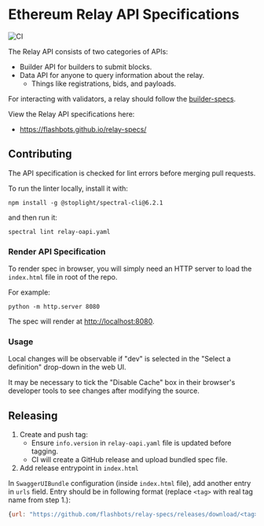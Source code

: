 # Ethereum Relay API Specifications

![CI][ci]

The Relay API consists of two categories of APIs:

* Builder API for builders to submit blocks.
* Data API for anyone to query information about the relay.
  * Things like registrations, bids, and payloads.

For interacting with validators, a relay should follow the [builder-specs][builder-specs].

View the Relay API specifications here:
* https://flashbots.github.io/relay-specs/

## Contributing

The API specification is checked for lint errors before merging pull requests.

To run the linter locally, install it with:
```console
npm install -g @stoplight/spectral-cli@6.2.1
```
and then run it:
```console
spectral lint relay-oapi.yaml
```

### Render API Specification

To render spec in browser, you will simply need an HTTP server to load the
`index.html` file in root of the repo.

For example:
```console
python -m http.server 8080
```

The spec will render at [http://localhost:8080](http://localhost:8080).

### Usage

Local changes will be observable if "dev" is selected in the "Select a
definition" drop-down in the web UI.

It may be necessary to tick the "Disable Cache" box in their browser's
developer tools to see changes after modifying the source.

## Releasing

1. Create and push tag:
    - Ensure `info.version` in `relay-oapi.yaml` file is updated before tagging.
    - CI will create a GitHub release and upload bundled spec file.
2. Add release entrypoint in `index.html`

In `SwaggerUIBundle` configuration (inside `index.html` file), add another
entry in `urls` field. Entry should be in following format (replace `<tag>`
with real tag name from step 1.):

```javascript
{url: "https://github.com/flashbots/relay-specs/releases/download/<tag>/relay-oapi.yaml", name: "<tag>"},
```

[builder-specs]: https://github.com/ethereum/builder-specs
[ci]: https://github.com/flashbots/relay-specs/workflows/CI/badge.svg
